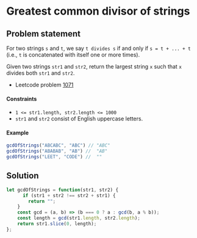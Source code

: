 # Greatest common divisor of strings

## Problem statement

For two strings `s` and `t`, we say `t divides s` if and only if `s = t + ... + t` (i.e., `t` is concatenated with itself one or more times).

Given two strings `str1` and `str2`, return the largest string `x` such that `x` divides both `str1` and `str2`.

- Leetcode problem [1071](https://leetcode.com/problems/greatest-common-divisor-of-strings/?envType=study-plan-v2&envId=leetcode-75)

#### Constraints

- `1 <= str1.length, str2.length <= 1000`
- `str1` and `str2` consist of English uppercase letters.

#### Example

```js
gcdOfStrings("ABCABC", "ABC") // "ABC"
gcdOfStrings("ABABAB", "AB") //  "AB"
gcdOfStrings("LEET", "CODE") //  ""
```

## Solution

```js
let gcdOfStrings = function(str1, str2) {
      if (str1 + str2 !== str2 + str1) {
        return "";
    }
    const gcd = (a, b) => (b === 0 ? a : gcd(b, a % b));
    const length = gcd(str1.length, str2.length);
    return str1.slice(0, length);
};
```
